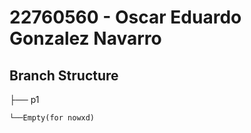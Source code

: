 # 22760560 - Oscar Eduardo Gonzalez Navarro

## Branch Structure

├── p1 
    
    └──Empty(for nowxd)